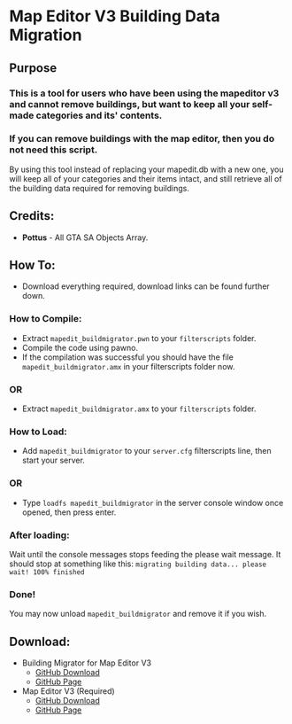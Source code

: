 # Map Editor V3 Building Data Migration

## Purpose
### This is a tool for users who have been using the mapeditor v3 and cannot remove buildings, but want to keep all your self-made categories and its' contents.
### **If** you **can** remove buildings with the map editor, then you **do not** need this script.

By using this tool instead of replacing your mapedit.db with a new one, you will keep all of your categories and their items intact, and still retrieve all of the building data required for removing buildings.


## Credits:
* **Pottus** - All GTA SA Objects Array.

## How To:
* Download everything required, download links can be found further down.

### How to Compile:
* Extract ```mapedit_buildmigrator.pwn``` to your ```filterscripts``` folder.
* Compile the code using pawno.
* If the compilation was successful you should have the file ```mapedit_buildmigrator.amx``` in your filterscripts folder now.
### OR
* Extract ```mapedit_buildmigrator.amx``` to your ```filterscripts``` folder.

### How to Load:
* Add ```mapedit_buildmigrator``` to your ```server.cfg``` filterscripts line, then start your server.
### OR
* Type ```loadfs mapedit_buildmigrator``` in the server console window once opened, then press enter.
### After loading:
Wait until the console messages stops feeding the please wait message. 
It should stop at something like this: ```migrating building data... please wait! 100% finished```
### Done!
You may now unload ```mapedit_buildmigrator``` and remove it if you wish.

## Download:
* Building Migrator for Map Editor V3
  * [GitHub Download](https://github.com/fusez/Map-Editor-V3-BuildMigrator/archive/refs/heads/master.zip)
  * [GitHub Page](https://github.com/fusez/Map-Editor-V3-BuildMigrator)
* Map Editor V3 (Required)
  * [GitHub Download](https://github.com/fusez/Map-Editor-V3/archive/master.zip)
  * [GitHub Page](https://github.com/fusez/Map-Editor-V3)
